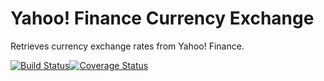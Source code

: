 # Yahoo! Finance Currency Exchange
Retrieves currency exchange rates from Yahoo! Finance.

[![Build Status](https://travis-ci.org/commercie/currency-exchange-yahoo-finance.svg?branch=master)](https://travis-ci.org/commercie/currency-exchange-yahoo-finance)[![Coverage Status](https://coveralls.io/repos/commercie/currency-exchange-yahoo-finance/badge.svg?branch=master)](https://coveralls.io/r/commercie/currency-exchange-yahoo-finance?branch=master)
